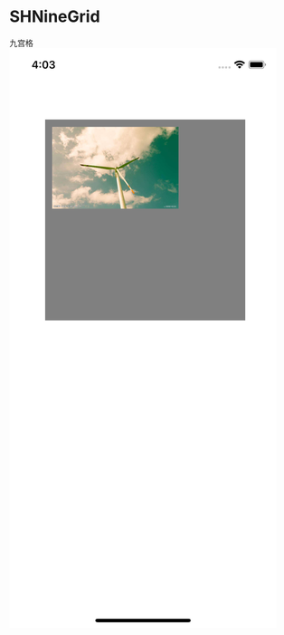 # SHNineGrid
九宫格
<img src="https://github.com/bill19/SHNineGrid/blob/master/source/Simulator%20Screen%20Shot%20-%20iPhone%20X%20-%202018-05-15%20at%2016.03.36.png"  alt="源图片" />
